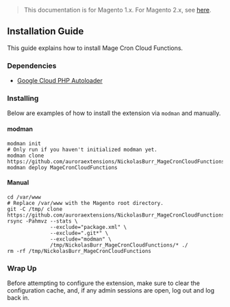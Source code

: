 <blockquote class="important">This documentation is for Magento 1.x. For Magento 2.x, see <a href="https://docs.auroraextensions.com/magento/extensions/2.x/magecroncloudfunctions/latest/">here</a>.</blockquote>

## Installation Guide

This guide explains how to install Mage Cron Cloud Functions.

### Dependencies

+ [Google Cloud PHP Autoloader](https://github.com/auroraextensions/NickolasBurr_GoogleCloud)

### Installing

Below are examples of how to install the extension via `modman` and manually.

#### modman

```
modman init                                                                         # Only run if you haven't initialized modman yet.
modman clone https://github.com/auroraextensions/NickolasBurr_MageCronCloudFunctions.git
modman deploy MageCronCloudFunctions
```

#### Manual

```
cd /var/www                                                                         # Replace /var/www with the Magento root directory.
git -C /tmp/ clone https://github.com/auroraextensions/NickolasBurr_MageCronCloudFunctions.git
rsync -Pahmvz --stats \
              --exclude="package.xml" \
              --exclude=".git*" \
              --exclude="modman" \
              /tmp/NickolasBurr_MageCronCloudFunctions/* ./
rm -rf /tmp/NickolasBurr_MageCronCloudFunctions
```

### Wrap Up

Before attempting to configure the extension, make sure to clear the configuration cache, and, if any admin sessions are open, log out and log back in.
